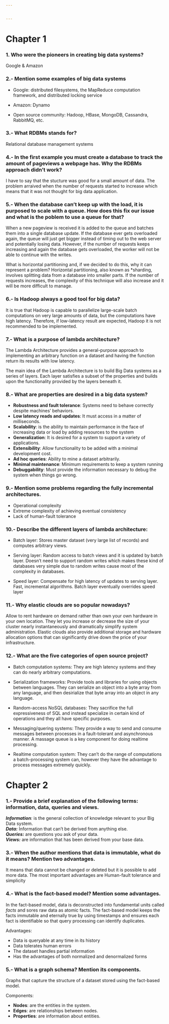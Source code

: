 ```yaml
---


---
```


<h1 id="chapter-1">Chapter 1</h1>
<h3 id="who-were-the-pioneers-in-creating-big-data-systems">1. Who were the pioneers in creating big data systems?</h3>
<p>Google &amp; Amazon</p>
<h3 id="mention-some-examples-of-big-data-systems">2.- Mention some examples of big data systems</h3>
<ul>
<li>
<p>Google: distributed filesystems, the MapReduce computation framework, and distributed locking service</p>
</li>
<li>
<p>Amazon: Dynamo</p>
</li>
<li>
<p>Open source community: Hadoop, HBase, MongoDB, Cassandra, RabbitMQ, etc.</p>
</li>
</ul>
<h3 id="what-rdbms-stands-for">3.- What RDBMs stands for?</h3>
<p>Relational database management systems</p>
<h3 id="in-the-first-example-you-must-create-a-database-to-track-the-amount-of-pageviews-a-webpage-has.-why-the-rdbms-approach-didnt-work">4.- In the first example you must create a database to track the amount of pageviews a webpage has. Why the RDBMs approach didn’t work?</h3>
<p>I have to say that the stucture was good for a small amount of data. The problem arraived when the number of requests started to increase which means that it was not thought for big data application.</p>
<h3 id="when-the-database-can’t-keep-up-with-the-load-it-is-purposed-to-scale-with-a-queue.-how-does-this-fix-our-issue-and-what-is-the-poblem-to-use-a-queue-for-that">5.- When the database can’t keep up with the load, it is purposed to scale with a queue. How does this fix our issue and what is the poblem to use a queue for that?</h3>
<p>When a new pageview is received it is added to the queue and batches them into a single database update. If the database ever gets overloaded again, the queue will just get bigger instead of timing out to the web server and potentially losing data. However, if the number of requests keeps increasing and again the database gets overloaded, the worker will not be able to continue with the writes.</p>
<p>What is horizontal partitioning and, if we decided to do this, why it can represent a problem? Horizontal partitioning, also known as *sharding, involves splitting data from a database into smaller parts. If the number of requests increases, the complexity of this technique will also increase and it will be more difficult to manage.</p>
<h3 id="is-hadoop-always-a-good-tool-for-big-data">6.- Is Hadoop always a good tool for big data?</h3>
<p>It is true that Hadoop is capable to parallelize large-scale batch computations on very large amounts of data, but the computations have high latency. Therefore, if low-latency result are expected, Hadoop it is not recommended to be implemented.</p>
<h3 id="what-is-a-purpose-of-lambda-architecture">7.- What is a purpose of lambda architecture?</h3>
<p>The Lambda Architecture provides a general-purpose approach to implementing an arbitrary function on a dataset and having the function return its results with low latency.</p>
<p>The main idea of the Lambda Architecture is to build Big Data systems as a series of layers. Each layer satisfies a subset of the properties and builds upon the functionality provided by the layers beneath it.</p>
<h3 id="what-are-properties-are-desired-in-a-big-data-system">8.- What are properties are desired in a big data system?</h3>
<ul>
<li><strong>Robustness and fault tolerance</strong>: Systems need to behave correctly despite machines’ behaviors.</li>
<li><strong>Low latency reads and updates</strong>: It must access in a matter of milliseconds.</li>
<li><strong>Scalability</strong>: is the ability to maintain performance in the face of increasing data or load by adding resources to the system</li>
<li><strong>Generalization</strong>: It is desired for a system to support a variety of applications.</li>
<li><strong>Extensibility</strong>: Allow functionality to be added with a minimal development cost.</li>
<li><strong>Ad hoc queries</strong>: Ability to mine a dataset arbitrarily.</li>
<li><strong>Minimal maintenance</strong>: Minimum requirements to keep a system running</li>
<li><strong>Debuggability</strong>: Must provide the information necessary to debug the system when things go wrong.</li>
</ul>
<h3 id="mention-some-problems-regarding-the-fully-incremental-architectures.">9.- Mention some problems regarding the fully incremental architectures.</h3>
<ul>
<li>Operational complexity</li>
<li>Extreme complexity of achieving eventual consistency</li>
<li>Lack of human-fault tolerance</li>
</ul>
<h3 id="describe-the-different-layers-of-lambda-architecture">10.- Describe the different layers of lambda architecture:</h3>
<ul>
<li>
<p>Batch layer: Stores master dataset (very large list of records) and computes arbitrary views.</p>
</li>
<li>
<p>Serving layer: Random access to batch views and it is updated by batch layer. Doesn’t need to support random writes which makes these kind of databases very simple due to random writes cause most of the complexity in databases.</p>
</li>
<li>
<p>Speed layer: Compensate for high latency of updates to serving layer. Fast, incremental algorithms. Batch layer eventually overrides speed layer</p>
</li>
</ul>
<h3 id="why-elastic-clouds-are-so-popular-nowadays">11.- Why elastic clouds are so popular nowadays?</h3>
<p>Allow to rent hardware on demand rather than own your own hardware in your own location. They let you increase or decrease the size of your cluster nearly instantaneously and dramatically simplify system administration. Elastic clouds also provide additional storage and hardware allocation options that can significantly drive down the price of your infrastructure.</p>
<h3 id="what-are-the-five-categories-of-open-source-project">12.- What are the five categories of open source project?</h3>
<ul>
<li>
<p>Batch computation systems: They are high latency systems and they can do nearly arbitrary computations.</p>
</li>
<li>
<p>Serialization frameworks: Provide tools and libraries for using objects between languages. They can serialize an object into a byte array from any language, and then desirialize that byte array into an object in any language.</p>
</li>
<li>
<p>Random-access NoSQL databases: They sacrifice the full expressiveness of SQL and instead specialize in certain kind of operations and they all have specific purposes.</p>
</li>
<li>
<p>Messaging/quering systems: They provide a way to send and consume messages between processes in a fault-tolerant and asynchronous manner. A massage queue is a key component for doing realtime processing.</p>
</li>
<li>
<p>Realtime computation system: They can’t do the range of computations a batch-processing system can, however they have the advantage to process messages extremely quickly.</p>
</li>
</ul>
<h1 id="chapter-2">Chapter 2</h1>
<h3 id="provide-a-brief-explanation-of-the-following-terms-information-data-queries-and-views.">1.- Provide a brief explanation of the following terms: information, data, queries and views.</h3>
<p><strong><em>Information</em></strong><em>:</em> is the general collection of knowledge relevant to your Big Data system.<br>
<em><strong>Data:</strong></em> Information that can’t be derived from anything else.<br>
<strong><em>Queries:</em></strong>  are questions you ask of your data.<br>
<strong><em>Views:</em></strong>  are information that has been derived from your base data.</p>
<h3 id="when-the-author-mentions-that-data-is-immutable-what-do-it-means-mention-two-advantages.">3.- When the author mentions that data is immutable, what do it means? Mention two advantages.</h3>
<p>It means that data cannot be changed or deleted but it is possible to add more data. The most important advantages are Human-fault tolerance and simplicity</p>
<h3 id="what-is-the-fact-based-model-mention-some-advantages.">4.- What is the fact-based model? Mention some advantages.</h3>
<p>In the fact-based model, data is deconstructed into fundamental units called <em>facts</em> and sores raw data as atomic facts. The fact-based model keeps the facts immutable and eternally true by using timestamps and ensures each fact is identifiable so that query processing can identify duplicates.</p>
<p>Advantages:</p>
<ul>
<li>Data is queryable at any time in its history</li>
<li>Data tolerates human errors</li>
<li>The dataset handles partial information</li>
<li>Has the advantages of both normalized and denormalized forms</li>
</ul>
<h3 id="what-is-a-graph-schema-mention-its-components.">5.- What is a graph schema? Mention its components.</h3>
<p>Graphs that capture the structure of a dataset stored using the fact-based model.</p>
<p>Components:</p>
<ul>
<li><strong>Nodes</strong>: are the entities in the system.</li>
<li><strong>Edges</strong>: are relationships between nodes.</li>
<li><strong>Properties</strong>: are information about entities.</li>
</ul>

